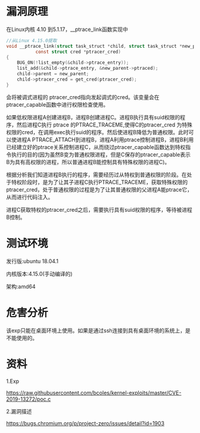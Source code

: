 # 漏洞原理

在Linux内核 4.10 到5.1.17，__ptrace_link函数实现中

```c
//从Linux 4.15.0提取
void __ptrace_link(struct task_struct *child, struct task_struct *new_parent,
		   const struct cred *ptracer_cred)
{
	BUG_ON(!list_empty(&child->ptrace_entry));
	list_add(&child->ptrace_entry, &new_parent->ptraced);
	child->parent = new_parent;
	child->ptracer_cred = get_cred(ptracer_cred);
}
```

会将被调式进程的 ptracer_cred指向发起调式的cred。该变量会在ptracer_capable函数中进行权限检查使用。

如果低权限进程A创建进程B，进程B创建进程C。进程B执行具有suid权限的程序，然后进程C执行 ptrace 的PTRACE_TRACEME,使得C的ptracer_cred 为特殊权限的cred，在调用exec执行suid的程序。然后使进程B降低为普通权限。此时可以使进程A PTRACE_ATTACH到进程B，进程A利用ptrace控制进程B，进程B利用已经建立好的ptrace关系控制进程C，从而绕过ptracer_capable函数达到特权指令执行的目的(因为虽然B变为普通权限进程，但是C保存的ptracer_capable表示B为具有高权限的进程，所以普通进程B能控制具有特殊权限的进程C)。

根据分析我们知道进程B执行的程序，需要经历过从特权到普通权限的阶段。在处于特权阶段时，是为了让其子进程C执行PTRACE_TRACEME，获取特殊权限的ptracer_cred，处于普通权限的过程是为了让其普通权限的父进程A能ptrace它，从而进行代码注入。

进程C获取特权的ptracer_cred之后，需要执行具有suid权限的程序，等待被进程B控制。

# 测试环境

发行版:ubuntu 18.04.1

内核版本:4.15.0(手动编译的)

架构:amd64

# 危害分析

该exp只能在桌面环境上使用。如果是通过ssh连接到具有桌面环境的系统上，是不能使用的。

# 资料

1.Exp

https://raw.githubusercontent.com/bcoles/kernel-exploits/master/CVE-2019-13272/poc.c

2.漏洞描述

https://bugs.chromium.org/p/project-zero/issues/detail?id=1903